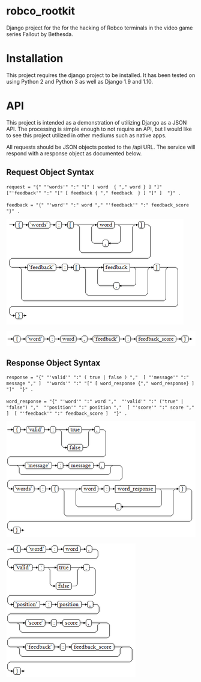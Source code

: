 # robco_rootkit
Django project for the for the hacking of Robco terminals in the video game series Fallout by Bethesda.

# Installation
This project requires the django project to be installed. It has been tested on using Python 2 and Python 3 as well as Django 1.9 and 1.10.

# API
This project is intended as a demonstration of utilizing Django as a JSON API.  The processing is simple enough to not require an API, but I would like to see this project utilized in other mediums such as native apps.

All requests should be JSON objects posted to the /api URL. The service will respond with a response object as documented below.

## Request Object Syntax

```EBNF
request = "{" "'words'" ":" "[" [ word  { "," word } ] "]"  ["'feedback'" ":" "[" [ feedback { "," feedback  } ] "]" ]  "}" .

feedback = "{" "'word'" ":" word "," "'feedback'" ":" feedback_score "}" .
```

![EBNF Request Diagram](./website/static/website/docs/request.png)

![EBNF Request Feedback Diagram](./website/static/website/docs/feedback.png)

## Response Object Syntax

```EBNF
response = "{" "'valid'" ":" ( true | false ) ","  [ "'message'" ":" message "," ]  "'words'" ":" "[" [ word_response {"," word_response} ] "]"  "}" .

word_response = "{" "'word'" ":" word ","  "'valid'" ":" ("true" | "false") ","  "'position'" ":" position ","  [ "'score'" ":" score "," ]  [ "'feedback'" ":" feedback_score ]  "}" .
```

![EBNF Response Diagram](./website/static/website/docs/response.png)

![EBNF Word Response Diagram](./website/static/website/docs/word_response.png)
